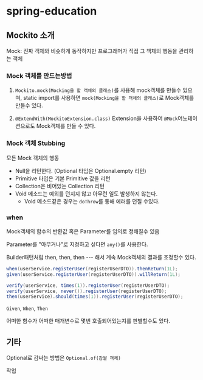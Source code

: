 # spring-education

## Mockito 소개

Mock: 진짜 객체와 비슷하게 동작하지만 프로그래머가 직접 그 책체의 행동을 관리하는 객체


### Mock 객체를 만드는방법
1. `Mockito.mock(Mocking을 할 객체의 클래스)`를 사용해 mock객체를 만들수 있으며, static import를 사용하면
`mock(Mocking을 할 객체의 클래스)`로 Mock객체를 만들수 있다.

2. `@ExtendWith(MockitoExtension.class)` Extension을 사용하여
`@Mock`어노테이션으로도 Mock객체를 만들 수 있다.

### Mock 객체 Stubbing
모든 Mock 객체의 행동
- Null을 리턴한다. (Optional 타입은 Optional.empty 리턴)
- Primitive 타입은 기본 Primitive 값을 리턴
- Collection은 비어있는 Collection 리턴
- Void 메소드는 예외를 던지지 않고 아무런 일도 발생하지 않는다.
  - Void 메소드같은 경우는 `doThrow`를 통해 에러를 던질 수있다.

### when

Mock객체의 함수의 반환값 혹은 Parameter를 임의로 정해질수 있음

Parameter를 "아무거나"로 지정하고 싶다면 `any()`를 사용한다.

Builder패턴처럼 then, then, then --- 해서 계속 Mock객체의 결과를 조정할수 있다.

```java
when(userService.registerUser(registerUserDTO)).thenReturn(1L);
given(userService.registerUser(registerUserDTO)).willReturn(1L);
```

```java
verify(userService, times(1)).registerUser(registerUserDTO);
verify(userService, never()).registerUser(registerUserDTO);
then(userService).should(times(1)).registerUser(registerUserDTO);
```

`Given`, `When`, `Then`

어떠한 함수가 어떠한 매개변수로 몇번 호출되어있는지를 판별할수도 있다.

## 기타

Optional로 감싸는 방법은 `Optional.of(감쌀 객체)`

작업